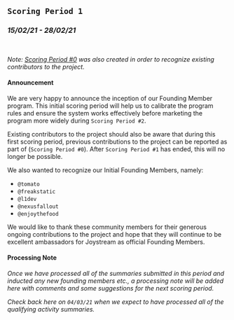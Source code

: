 ## `Scoring Period 1`
### _15/02/21 - 28/02/21_
<br>

_Note: [Scoring Period #0](/0.md) was also created in order to recognize existing contributors to the project._
<br>
#### Announcement
We are very happy to announce the inception of our Founding Member program. This initial scoring period will help us to calibrate the program rules and ensure the system works effectively before marketing the program more widely during `Scoring Period #2`.

Existing contributors to the project should also be aware that during this first scoring period, previous contributions to the project can be reported as part of (`Scoring Period #0`). After `Scoring Period #1` has ended, this will no longer be possible.

We also wanted to recognize our Initial Founding Members, namely:
- `@tomato`
- `@freakstatic`
- `@l1dev`
- `@nexusfallout`
- `@enjoythefood`

We would like to thank these community members for their generous ongoing contributions to the project and hope that they will continue to be excellent ambassadors for Joystream as official Founding Members.


#### Processing Note

_Once we have processed all of the summaries submitted in this period and inducted any new founding members etc., a processing note will be added here with comments and some suggestions for the next scoring period._

_Check back here on `04/03/21` when we expect to have processed all of the qualifying activity summaries._
